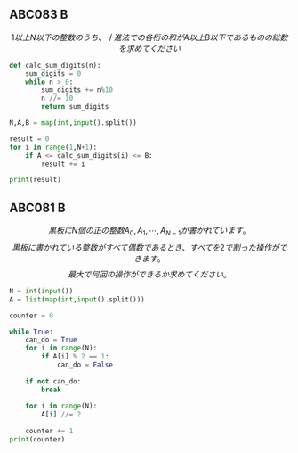 ## ABC083 B
$$
1以上N以下の整数のうち、十進法での各桁の和がA以上B以下であるものの総数を求めてください
$$  
```python
def calc_sum_digits(n):
    sum_digits = 0
    while n > 0:
        sum_digits += n%10
        n //= 10
        return sum_digits

N,A,B = map(int,input().split())

result = 0
for i in range(1,N+1):
    if A <= calc_sum_digits(i) <= B:
        result += i

print(result)
```

## ABC081 B
$$
黒板にN個の正の整数A_0,A_1,\cdots,A_{N-1}が書かれています。  
$$
$$
黒板に書かれている整数がすべて偶数であるとき、すべてを2で割った操作ができます。
$$
$$
最大で何回の操作ができるか求めてください。
$$

```python
N = int(input())
A = list(map(int,input().split()))

counter = 0

while True:
    can_do = True
    for i in range(N):
        if A[i] % 2 == 1:
            can_do = False
    
    if not can_do:
        break
    
    for i in range(N):
        A[i] //= 2
    
    counter += 1
print(counter)
```